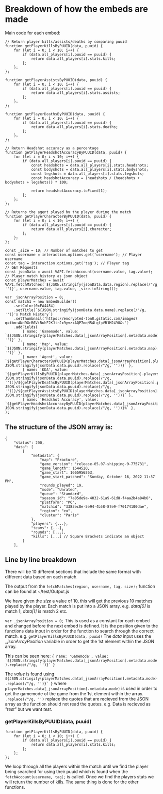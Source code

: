 # Breakdown of how the embeds are made

Main code for each embed:
```
// Return player kills/assists/deaths by comparing puuid
function getPlayerKillsByPUUID(data, puuid) {
    for (let i = 0; i < 10; i++) {
        if (data.all_players[i].puuid == puuid) {
            return data.all_players[i].stats.kills;
        };
    };
};

function getPlayerAssistsByPUUID(data, puuid) {
    for (let i = 0; i < 10; i++) {
        if (data.all_players[i].puuid == puuid) {
            return data.all_players[i].stats.assists;
        };
    };
};

function getPlayerDeathsByPUUID(data, puuid) {
    for (let i = 0; i < 10; i++) {
        if (data.all_players[i].puuid == puuid) {
            return data.all_players[i].stats.deaths;
        };
    };
};

// Return Headshot accuracy as a percentage
function getPlayerHeadshotAccuracyByPUUID(data, puuid) {
    for (let i = 0; i < 10; i++) {
        if (data.all_players[i].puuid == puuid) {
            const headshots = data.all_players[i].stats.headshots;
            const bodyshots = data.all_players[i].stats.bodyshots;
            const legshots = data.all_players[i].stats.legshots;
            const headshotAccuracy = (headshots / (headshots + bodyshots + legshots)) * 100;

            return headshotAccuracy.toFixed(1);
        };
    };
};

// Returns the agent played by the player during the match
function getPlayerCharacterByPUUID(data, puuid) {
    for (let i = 0; i < 10; i++) {
        if (data.all_players[i].puuid == puuid) {
            return data.all_players[i].character;
        };
    };
};

const _size = 10; // Number of matches to get
const username = interaction.options.get('username'); // Player username
const tag = interaction.options.get('tag'); // Player tag
// GET Requests
const jsonData = await VAPI.fetchAccount(username.value, tag.value);
// Player match history as json object
const playerMatches = await VAPI.fetchMatches(`${JSON.stringify(jsonData.data.region).replace(/"/g, '')}`, username.value, tag.value, _size.toString());

var _jsonArrayPosition = 0;
const match1 = new EmbedBuilder()
    .setColor(0xFA4454)
    .setTitle(`${JSON.stringify(jsonData.data.name).replace(/"/g, '')}'s Match History`)
    .setThumbnail('https://encrypted-tbn0.gstatic.com/images?q=tbn:ANd9GcR0ViRuhE2KJirJx9yvzxAQP7oqN54LqfpVR1M249U&s')
    .addFields(
        { name: 'Gamemode', value: `${JSON.stringify(playerMatches.data[_jsonArrayPosition].metadata.mode).replace(/"/g, '')}` },
        { name: 'Map', value: `${JSON.stringify(playerMatches.data[_jsonArrayPosition].metadata.map).replace(/"/g, '')}` },
        { name: 'Agent', value: `${getPlayerCharacterByPUUID(playerMatches.data[_jsonArrayPosition].players, JSON.stringify(jsonData.data.puuid).replace(/"/g, ''))}` },
        { name: 'KDA', value: `${getPlayerKillsByPUUID(playerMatches.data[_jsonArrayPosition].players, JSON.stringify(jsonData.data.puuid).replace(/"/g, ''))}/${getPlayerDeathsByPUUID(playerMatches.data[_jsonArrayPosition].players, JSON.stringify(jsonData.data.puuid).replace(/"/g, ''))}/${getPlayerAssistsByPUUID(playerMatches.data[_jsonArrayPosition].players, JSON.stringify(jsonData.data.puuid).replace(/"/g, ''))}` },
        { name: 'Headshot Accuracy', value: `${getPlayerHeadshotAccuracyByPUUID(playerMatches.data[_jsonArrayPosition].players, JSON.stringify(jsonData.data.puuid).replace(/"/g, ''))}%` },
);
```

## The structure of the JSON array is:
```
{
    "status": 200,
    "data": [
        {
            "metadata": {
                "map": "Fracture",
                "game_version": "release-05.07-shipping-9-775731",
                "game_length": 1644520,
                "game_start": 1665956263,
                "game_start_patched": "Sunday, October 16, 2022 11:37 PM",
                "rounds_played": 19,
                "mode": "Unrated",
                "queue": "Standard",
                "season_id": "7a85de9a-4032-61a9-61d8-f4aa2b4a84b6",
                "platform": "PC",
                "matchid": "3383ec8e-5e94-4b58-87e9-f70174100dae",
                "region": "eu",
                "cluster": "Paris"
            },
            "players": {...},
            "teams": {...},
            "rounds": [...],
            "kills": [...] // Square Brackets indicate an object
        }
    ],
```

## Line by line breakdown

There will be 10 different sections that include the same format with different data based on each match.


The output from the ```fetchMatches(region, username, tag, size);``` function can be found at ~/test/Output.js

We have given the *size* a value of 10, this will get the previous 10 matches played by the player. Each match is put into a JSON array. e.g. *data[0]* is match 1, *data[1]* is match 2 etc.

```var _jsonArrayPosition = 0;``` This is used as a constant for each embed and changed before the next embed is defined. It is the position given to the functions data input in order for the function to search through the correct match. 
e.g. ```getPlayerKillsByPUUID(data, puuid)``` The *data* input uses the *_jsonArrayPosition* variable in order to get the 1st element within the JSON array.

This can be seen here:
```{ name: 'Gamemode', value: `${JSON.stringify(playerMatches.data[_jsonArrayPosition].metadata.mode).replace(/"/g, '')}` }```

The *value* is found using ````${JSON.stringify(playerMatches.data[_jsonArrayPosition].metadata.mode).replace(/"/g, '')}` }```` where ```playerMatches.data[_jsonArrayPosition].metadata.mode)``` is used in order to get the gamemode of the game from the 1st element within the array. ```.replace(/"/g, '')``` replace the quotes that are recieved from the JSON array as the function should not read the quotes. e.g. Data is recieved as *"test"* but we want *test*.


### getPlayerKillsByPUUID(data, puuid)
```
function getPlayerKillsByPUUID(data, puuid) {
    for (let i = 0; i < 10; i++) {
        if (data.all_players[i].puuid == puuid) {
            return data.all_players[i].stats.kills;
        };
    };
};
```
We loop through all the players within the match until we find the player being searched for using their puuid which is found when the ```fetchAccount(username, tag);``` is called. Once we find the players stats we will return the number of kills. The same thing is done for the other functions.